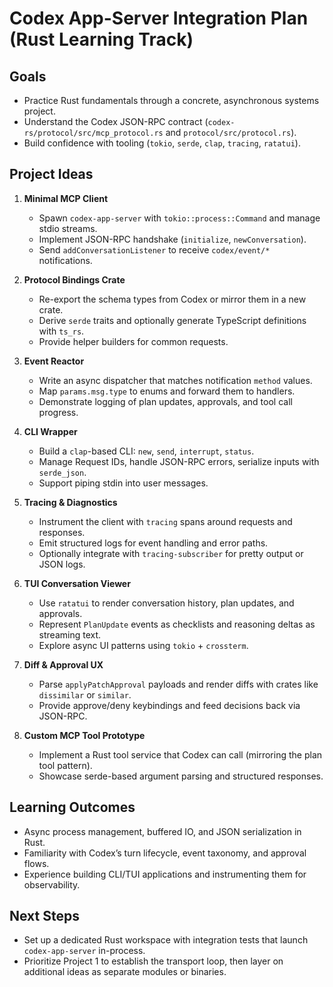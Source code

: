 # Codex App-Server Integration Plan (Rust Learning Track)

## Goals

- Practice Rust fundamentals through a concrete, asynchronous systems project.
- Understand the Codex JSON-RPC contract (`codex-rs/protocol/src/mcp_protocol.rs` and `protocol/src/protocol.rs`).
- Build confidence with tooling (`tokio`, `serde`, `clap`, `tracing`, `ratatui`).

## Project Ideas

1. **Minimal MCP Client**
   - Spawn `codex-app-server` with `tokio::process::Command` and manage stdio streams.
   - Implement JSON-RPC handshake (`initialize`, `newConversation`).
   - Send `addConversationListener` to receive `codex/event/*` notifications.

2. **Protocol Bindings Crate**
   - Re-export the schema types from Codex or mirror them in a new crate.
   - Derive `serde` traits and optionally generate TypeScript definitions with `ts_rs`.
   - Provide helper builders for common requests.

3. **Event Reactor**
   - Write an async dispatcher that matches notification `method` values.
   - Map `params.msg.type` to enums and forward them to handlers.
   - Demonstrate logging of plan updates, approvals, and tool call progress.

4. **CLI Wrapper**
   - Build a `clap`-based CLI: `new`, `send`, `interrupt`, `status`.
   - Manage Request IDs, handle JSON-RPC errors, serialize inputs with `serde_json`.
   - Support piping stdin into user messages.

5. **Tracing & Diagnostics**
   - Instrument the client with `tracing` spans around requests and responses.
   - Emit structured logs for event handling and error paths.
   - Optionally integrate with `tracing-subscriber` for pretty output or JSON logs.

6. **TUI Conversation Viewer**
   - Use `ratatui` to render conversation history, plan updates, and approvals.
   - Represent `PlanUpdate` events as checklists and reasoning deltas as streaming text.
   - Explore async UI patterns using `tokio` + `crossterm`.

7. **Diff & Approval UX**
   - Parse `applyPatchApproval` payloads and render diffs with crates like `dissimilar` or `similar`.
   - Provide approve/deny keybindings and feed decisions back via JSON-RPC.

8. **Custom MCP Tool Prototype**
   - Implement a Rust tool service that Codex can call (mirroring the plan tool pattern).
   - Showcase serde-based argument parsing and structured responses.

## Learning Outcomes

- Async process management, buffered IO, and JSON serialization in Rust.
- Familiarity with Codex’s turn lifecycle, event taxonomy, and approval flows.
- Experience building CLI/TUI applications and instrumenting them for observability.

## Next Steps

- Set up a dedicated Rust workspace with integration tests that launch `codex-app-server` in-process.
- Prioritize Project 1 to establish the transport loop, then layer on additional ideas as separate modules or binaries.

